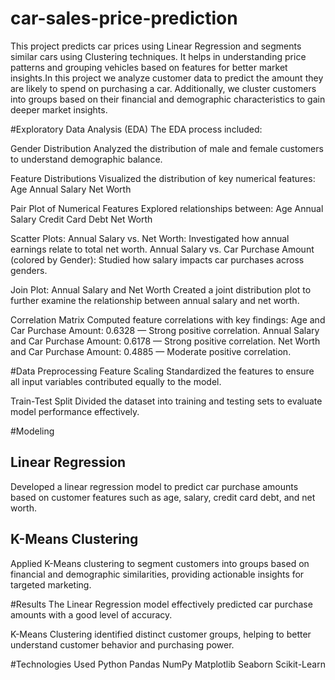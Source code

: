 # car-sales-price-prediction
This project predicts car prices using Linear Regression and segments similar cars using Clustering techniques. It helps in understanding price patterns and grouping vehicles based on features for better market insights.In this project we analyze customer data to predict the amount they are likely to spend on purchasing a car.
Additionally, we cluster customers into groups based on their financial and demographic characteristics to gain deeper market insights.

#Exploratory Data Analysis (EDA)
The EDA process included:

 Gender Distribution
 Analyzed the distribution of male and female customers to understand demographic balance.

 Feature Distributions
 Visualized the distribution of key numerical features:
 Age
 Annual Salary
 Net Worth

 Pair Plot of Numerical Features
 Explored relationships between:
 Age
 Annual Salary
 Credit Card Debt
 Net Worth

 Scatter Plots:
 Annual Salary vs. Net Worth: Investigated how annual earnings relate to total net worth.
 Annual Salary vs. Car Purchase Amount (colored by Gender): Studied how salary impacts car 
 purchases across genders. 

 Join Plot: Annual Salary and Net Worth
 Created a joint distribution plot to further examine the relationship between annual salary and 
 net worth.

 Correlation Matrix
 Computed feature correlations with key findings:
 Age and Car Purchase Amount: 0.6328 — Strong positive correlation.
 Annual Salary and Car Purchase Amount: 0.6178 — Strong positive correlation.
 Net Worth and Car Purchase Amount: 0.4885 — Moderate positive correlation.

#Data Preprocessing
 Feature Scaling
 Standardized the features to ensure all input variables contributed equally to the model.

 Train-Test Split
 Divided the dataset into training and testing sets to evaluate model performance effectively.

#Modeling
## Linear Regression
 Developed a linear regression model to predict car purchase amounts based on customer features 
 such as age, salary, credit card debt, and net worth.

## K-Means Clustering
Applied K-Means clustering to segment customers into groups based on financial and demographic similarities, providing actionable insights for targeted marketing.

#Results
The Linear Regression model effectively predicted car purchase amounts with a good level of accuracy.

K-Means Clustering identified distinct customer groups, helping to better understand customer behavior and purchasing power.

#Technologies Used
 Python
 Pandas
 NumPy
 Matplotlib
 Seaborn
 Scikit-Learn
